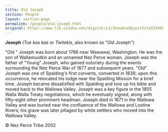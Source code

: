 ```yaml
---
title: Old Joseph
section: People
layout: section-page
permalink: /people/old-joseph.html
original: https://www.lib.uidaho.edu/digital/L3/ShowOneObjectSiteID34ObjectID213.html
---
```


**Joseph** (_Tue kas kas_ or _Twitekis_, also known as "Old Joseph")

"Old " Joseph was born about 1786 near Wawawai, Washington. He was the son of Wallamuutkin and an unnamed Nez Perce woman. Joseph was the father of "Young" Joseph, who gained notoriety during the events surrounding the Nez Perce War of 1877 and subsequent years. "Old" Joseph was one of Spalding's first converts, converted in 1839; upon this occurrence, he relocated his lodge near the Spalding Mission for a brief time. Joseph became dissatisfied with Spalding and tore up his bible and moved back to the Wallowa Valley. Joseph was a key figure in the 1855 Walla Walla Treaty negotiations, which he eventually signed, along with fifty-eight other prominent headman. Joseph died in 1871 in the Wallowa Valley and was buried near the confluence of the Wallowa and Lostine Rivers; his grave was later pillaged by white settlers who moved into the Wallowa Valley.

© Nez Perce Tribe 2002
